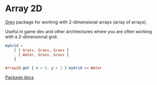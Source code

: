 # Array 2D

[Gren](https://gren-lang.org/) package for working with 2-dimensional arrays (array of arrays).

Useful in game dev and other architectures where you are often working with a 2-dimensional grid.

```elm
myGrid =
    [ [ Grass, Grass, Grass ]
    , [ Water, Grass, Grass ]
    ]

Array2d.get { x = 0, y = 1 } myGrid == Water
```

[Package docs](https://packages.gren-lang.org/package/blaix/gren-array2d/latest/overview)
